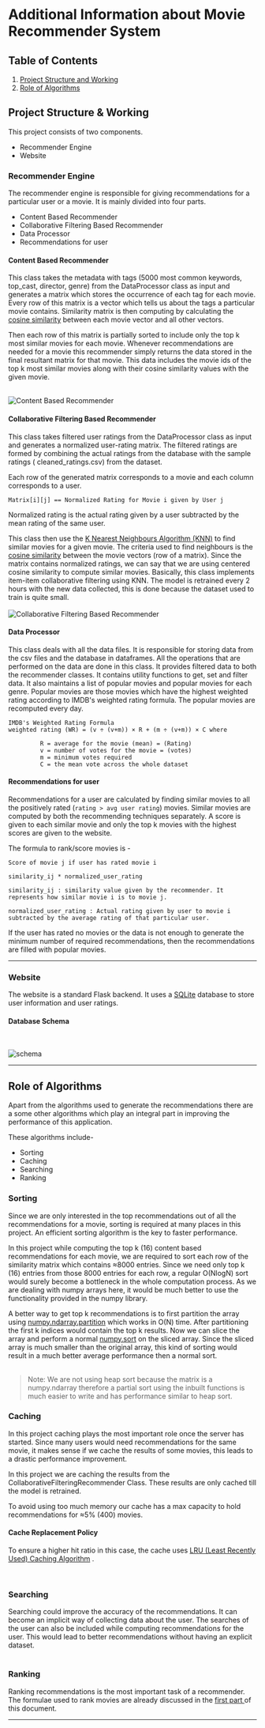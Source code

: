 # Additional Information about Movie Recommender System

## Table of Contents

1. [Project Structure and Working](#project-structure--working)
2. [Role of Algorithms](#role)

## Project Structure & Working

This project consists of two components.

* Recommender Engine
* Website

### Recommender Engine

The recommender engine is responsible for giving recommendations for a particular user or a movie. It is mainly divided
into four parts.

* Content Based Recommender
* Collaborative Filtering Based Recommender
* Data Processor
* Recommendations for user

#### Content Based Recommender

This class takes the metadata with tags (5000 most common keywords, top_cast, director, genre)
from the DataProcessor class as input and generates a matrix which stores the occurrence of each tag for each movie.
Every row of this matrix is a vector which tells us about the tags a particular movie contains. Similarity matrix is
then computing by calculating the [cosine similarity](https://en.wikipedia.org/wiki/Cosine_similarity) between each
movie vector and all other vectors.

Then each row of this matrix is partially sorted to include only the top k most similar movies for each movie. Whenever
recommendations are needed for a movie this recommender simply returns the data stored in the final resultant matrix for
that movie. This data includes the movie ids of the top k most similar movies along with their cosine similarity values
with the given movie.
<br>
<br>

![Content Based Recommender](https://i.imgur.com/5sE5hj9.png)

#### Collaborative Filtering Based Recommender

This class takes filtered user ratings from the DataProcessor class as input and generates a normalized user-rating
matrix. The filtered ratings are formed by combining the actual ratings from the database with the sample ratings (
cleaned_ratings.csv) from the dataset.

Each row of the generated matrix corresponds to a movie and each column corresponds to a user.

`Matrix[i][j] == Normalized Rating for Movie i given by User j`

Normalized rating is the actual rating given by a user subtracted by the mean rating of the same user.

This class then use
the [K Nearest Neighbours Algorithm (KNN)](https://scikit-learn.org/stable/modules/neighbors.html#neighbors) to find
similar movies for a given movie. The criteria used to find neighbours is
the [cosine similarity](https://en.wikipedia.org/wiki/Cosine_similarity) between the movie vectors (row of a matrix).
Since the matrix contains normalized ratings, we can say that we are using centered cosine similarity to compute similar
movies. Basically, this class implements item-item collaborative filtering using KNN. The model is retrained every 2
hours with the new data collected, this is done because the dataset used to train is quite small.
<br>
<br>
![Collaborative Filtering Based Recommender](https://i.imgur.com/JFgE7A7.png)

#### Data Processor

This class deals with all the data files. It is responsible for storing data from the csv files and the database in
dataframes. All the operations that are performed on the data are done in this class. It provides filtered data to both
the recommender classes. It contains utility functions to get, set and filter data. It also maintains a list of popular
movies and popular movies for each genre. Popular movies are those movies which have the highest weighted rating
according to IMDB's weighted rating formula. The popular movies are recomputed every day.

```
IMDB's Weighted Rating Formula
weighted rating (WR) = (v ÷ (v+m)) × R + (m ÷ (v+m)) × C where

         R = average for the movie (mean) = (Rating)
         v = number of votes for the movie = (votes)
         m = minimum votes required
         C = the mean vote across the whole dataset

```

#### Recommendations for user

Recommendations for a user are calculated by finding similar movies to all the positively
rated (`rating > avg user rating`) movies. Similar movies are computed by both the recommending techniques separately. A
score is given to each similar movie and only the top k movies with the highest scores are given to the website.

The formula to rank/score movies is -

```
Score of movie j if user has rated movie i

similarity_ij * normalized_user_rating

similarity_ij : similarity value given by the recommender. It represents how similar movie i is to movie j.  

normalized_user_rating : Actual rating given by user to movie i subtracted by the average rating of that particular user.
```  

If the user has rated no movies or the data is not enough to generate the minimum number of required recommendations,
then the recommendations are filled with popular movies.

___

### Website

The website is a standard Flask backend. It uses a [SQLite](https://www.sqlite.org/index.html) database to store user
information and user ratings.

#### Database Schema

<br>

![schema](https://i.imgur.com/62hqxvo.png)

___

## Role of Algorithms

Apart from the algorithms used to generate the recommendations there are a some other algorithms which play an integral
part in improving the performance of this application.

These algorithms include-

* Sorting
* Caching
* Searching
* Ranking

### Sorting

Since we are only interested in the top recommendations out of all the recommendations for a movie, sorting is required
at many places in this project. An efficient sorting algorithm is the key to faster performance.

In this project while computing the top k (16) content based recommendations for each movie, we are required to sort
each row of the similarity matrix which contains ≈8000 entries. Since we need only top k (16) entries from those 8000
entries for each row, a regular O(NlogN) sort would surely become a bottleneck in the whole computation process. As we
are dealing with numpy arrays here, it would be much better to use the functionality provided in the numpy library.

A better way to get top k recommendations is to first partition the array
using [numpy.ndarray.partition](https://numpy.org/doc/stable/reference/generated/numpy.ndarray.partition.html#numpy.ndarray.partition)
which works in O(N) time. After partitioning the first k indices would contain the top k results. Now we can slice the
array and perform a normal [numpy.sort](https://numpy.org/doc/stable/reference/generated/numpy.sort.html) on the sliced
array. Since the sliced array is much smaller than the original array, this kind of sorting would result in a much
better average performance then a normal sort.  
<br>

> Note: We are not using heap sort because the matrix is a numpy.ndarray therefore a partial sort using the inbuilt functions is much easier to write and has performance similar to heap sort.

### Caching

In this project caching plays the most important role once the server has started. Since many users would need
recommendations for the same movie, it makes sense if we cache the results of some movies, this leads to a drastic
performance improvement.

In this project we are caching the results from the CollaborativeFilteringRecommender Class. These results are only
cached till the model is retrained.

To avoid using too much memory our cache has a max capacity to hold recommendations for ≈5% (400) movies.

#### Cache Replacement Policy

To ensure a higher hit ratio in this case, the cache
uses [LRU (Least Recently Used) Caching Algorithm](https://en.wikipedia.org/wiki/Cache_replacement_policies#Least_recently_used_(LRU))
.

<br>

### Searching

Searching could improve the accuracy of the recommendations. It can become an implicit way of collecting data about the
user. The searches of the user can also be included while computing recommendations for the user. This would lead to
better recommendations without having an explicit dataset.  
<br>

### Ranking

Ranking recommendations is the most important task of a recommender. The formulae used to rank movies are already
discussed in the [first part ](#recommender-engine) of this document.
___